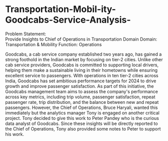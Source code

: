 # Transportation-Mobil-ity-Goodcabs-Service-Analysis-
Problem Statement:  
Provide Insights to Chief of Operations in Transportation Domain
Domain: Transportation & Mobility	Function: Operations

Goodcabs, a cab service company established two years ago, has gained a strong foothold in the Indian market by focusing on tier-2 cities. Unlike other cab service providers, Goodcabs is committed to supporting local drivers, helping them make a sustainable living in their hometowns while ensuring excellent service to passengers. With operations in ten tier-2 cities across India, Goodcabs has set ambitious performance targets for 2024 to drive growth and improve passenger satisfaction.
As part of this initiative, the Goodcabs management team aims to assess the company's performance across key metrics, including trip volume, passenger satisfaction, repeat passenger rate, trip distribution, and the balance between new and repeat passengers.
However, the Chief of Operations, Bruce Haryali, wanted this immediately but the analytics manager Tony is engaged on another critical project. Tony decided to give this work to Peter Pandey who is the curious data analyst of Goodcabs. Since these insights will be directly reported to the Chief of Operations, Tony also provided some notes to Peter to support his work.
